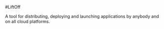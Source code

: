 #LiftOff

A tool for distributing, deploying and launching applications by anybody and on all cloud platforms.
